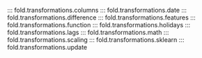 ::: fold.transformations.columns
::: fold.transformations.date
::: fold.transformations.difference
::: fold.transformations.features
::: fold.transformations.function
::: fold.transformations.holidays
::: fold.transformations.lags
::: fold.transformations.math
::: fold.transformations.scaling
::: fold.transformations.sklearn
::: fold.transformations.update

